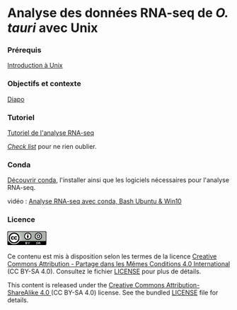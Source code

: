 # Analyse des données RNA-seq de *O. tauri* avec Unix

### Prérequis 

[Introduction à Unix](https://omics-school.github.io/unix/)


### Objectifs et contexte

[Diapo](diapo)


### Tutoriel

[Tutoriel de l'analyse RNA-seq](analyse_RNA-seq_O_tauri.md)

[*Check list*](analyse_RNA-seq_O_tauri_check-list.md) pour ne rien oublier.


### Conda

[Découvrir conda](conda.md), l'installer ainsi que les logiciels nécessaires pour l'analyse RNA-seq.

vidéo : [Analyse RNA-seq avec conda, Bash Ubuntu & Win10](https://www.youtube.com/watch?v=cEHuND9Bn_E)


### Licence

![](img/CC-BY-SA.png)

Ce contenu est mis à disposition selon les termes de la licence [Creative Commons Attribution - Partage dans les Mêmes Conditions 4.0 International](https://creativecommons.org/licenses/by-sa/4.0/deed.fr) (CC BY-SA 4.0). Consultez le fichier [LICENSE](LICENSE) pour plus de détails.

This content is released under the [Creative Commons Attribution-ShareAlike 4.0 ](https://creativecommons.org/licenses/by-sa/4.0/deed.en) (CC BY-SA 4.0) license. See the bundled [LICENSE](LICENSE) file for details.

